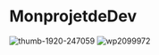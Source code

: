# MonprojetdeDev
![thumb-1920-247059](https://github.com/totoro65/MonprojetdeDev-index.html/blob/main/thumb-1920-247059.png?raw=true)
![wp2099972](https://github.com/totoro65/MonprojetdeDev-index.html/blob/main/wp2099972.jpg?raw=true)
